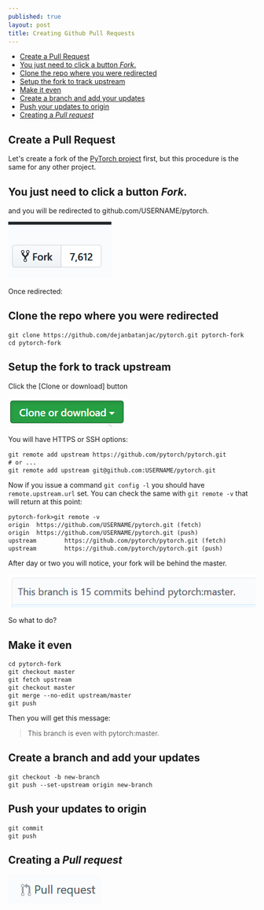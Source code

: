 ```yaml
---
published: true
layout: post
title: Creating Github Pull Requests
---
```


- [Create a Pull Request](#create-a-pull-request)
- [You just need to click a button *Fork*.](#you-just-need-to-click-a-button-fork)
- [Clone the repo where you were redirected](#clone-the-repo-where-you-were-redirected)
- [Setup the fork to track upstream](#setup-the-fork-to-track-upstream)
- [Make it even](#make-it-even)
- [Create a branch and add your updates](#create-a-branch-and-add-your-updates)
- [Push your updates to origin](#push-your-updates-to-origin)
- [Creating a *Pull request*](#creating-a-pull-request)



## Create a Pull Request 

Let's create a fork of the [PyTorch project](https://github.com/pytorch/pytorch) first, but this procedure is the same for any other project. 

## You just need to click a button *Fork*.

and you will be redirected to github.com/USERNAME/pytorch.

![IMG](/images/github1.png)

Once redirected:

## Clone the repo where you were redirected
    git clone https://github.com/dejanbatanjac/pytorch.git pytorch-fork
    cd pytorch-fork


## Setup the fork to track upstream
Click the [Clone or download] button 

![IMG](/images/github3.png)

You will have HTTPS or SSH options:

    git remote add upstream https://github.com/pytorch/pytorch.git
    # or ...
    git remote add upstream git@github.com:USERNAME/pytorch.git
    
Now if you issue a command `git config -l` you should have `remote.upstream.url` set.
You can check the same with `git remote -v` that will return at this point:

    pytorch-fork>git remote -v
    origin  https://github.com/USERNAME/pytorch.git (fetch)
    origin  https://github.com/USERNAME/pytorch.git (push)
    upstream        https://github.com/pytorch/pytorch.git (fetch)
    upstream        https://github.com/pytorch/pytorch.git (push)


After day or two you will notice, your fork will be behind the master.


![IMG](/images/github2.png)

So what to do?

## Make it even 

    cd pytorch-fork
    git checkout master
    git fetch upstream
    git checkout master
    git merge --no-edit upstream/master
    git push

Then you will get this message:

>This branch is even with pytorch:master. 

## Create a branch and add your updates

    git checkout -b new-branch
    git push --set-upstream origin new-branch

## Push your updates to origin

    git commit
    git push

## Creating a *Pull request*

![IMG](/images/github4.png)


